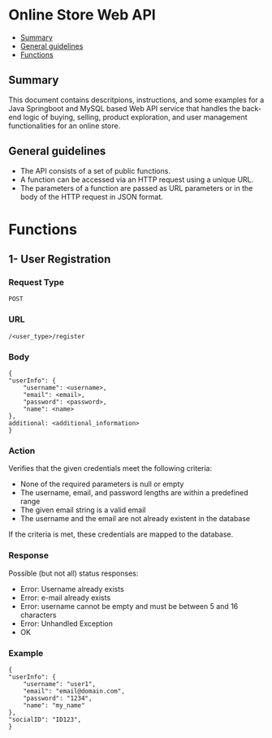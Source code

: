 # Online Store Web API

* [Summary](#summary)
* [General guidelines](#general-guidelines)
* [Functions](#functions)

## Summary
This document contains descritpions, instructions, and some examples for a Java Springboot and MySQL based Web API service that handles the back-end logic of buying, selling, product exploration, and user management functionalities for an online store.

## General guidelines 
* The API consists of a set of public functions.
* A function can be accessed via an HTTP request using a unique URL.
* The parameters of a function are passed as URL parameters or in the body of the HTTP request in JSON format.


# Functions
## 1- User Registration

### Request Type
    POST

### URL
    /<user_type>/register

### Body
    {
    "userInfo": {
        "username": <username>,
        "email": <email>,
        "password": <password>,
        "name": <name>
    },
    additional: <additional_information>
    }
### Action
Verifies that the given credentials meet the following criteria:
* None of the required parameters is null or empty
* The username, email, and password lengths are within a predefined range
* The given email string is a valid email
* The username and the email are not already existent in the database

If the criteria is met, these credentials are mapped to the database.

### Response
Possible (but not all) status responses:
* Error: Username already exists
* Error: e-mail already exists
* Error: username cannot be empty and must be between 5 and 16 characters
* Error: Unhandled Exception
* OK

### Example
    {
    "userInfo": {
        "username": "user1",
        "email": "email@domain.com",
        "password": "1234",
        "name": "my_name"
    },
    "socialID": "ID123",
    }
